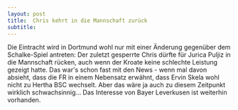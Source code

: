 ```yaml
---
layout: post
title:  Chris kehrt in die Mannschaft zurück
subtitle:  
---
```


Die Eintracht wird in Dortmund wohl nur mit einer Änderung gegenüber dem Schalke-Spiel antreten: Der zuletzt gesperrte Chris dürfte für Jurica Puljiz in die Mannschaft rücken, auch wenn der Kroate keine schlechte Leistung gezeigt hatte. Das war's schon fast mit den News - wenn mal davon absieht, dass die FR in einem Nebensatz erwähnt, dass Ervin Skela wohl nicht zu Hertha BSC wechselt. Aber das wäre ja auch zu diesem Zeitpunkt wirklich schwachsinnig... Das Interesse von Bayer Leverkusen ist weiterhin vorhanden.


